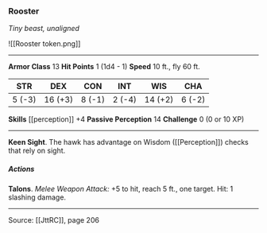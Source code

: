 ### Rooster
_Tiny beast, unaligned_

![[Rooster token.png]]


---

**Armor Class** 13
**Hit Points** 1 (1d4 - 1)
**Speed** 10 ft., fly 60 ft.

| STR     | DEX     | CON     | INT     | WIS     | CHA     |
|---------|---------|---------|---------|---------|---------|
| 5 (-3) | 16 (+3) | 8 (-1) | 2 (-4) | 14 (+2) | 6 (-2) |

**Skills** [[perception]] +4
**Passive Perception** 14
**Challenge** 0 (0 or 10 XP)

---

**Keen Sight**. The hawk has advantage on Wisdom ([[Perception]]) checks that rely on sight.

##### Actions
**Talons**. _Melee Weapon Attack:_ +5 to hit, reach 5 ft., one target. Hit: 1 slashing damage.


---

Source: [[JttRC]], page 206